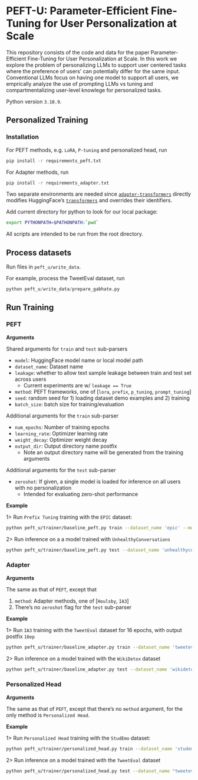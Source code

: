 # PEFT-U: Parameter-Efficient Fine-Tuning for User Personalization at Scale

This repository consists of the code and data for the paper Parameter-Efficient Fine-Tuning for User Personalization at Scale. In this work we explore the problem of personalizing LLMs to support user centered tasks where the preference of users' can potentially differ for the same input. Conventional LLMs focus on having one model to support all users, we emprically analyze the use of prompting LLMs vs tuning and compartmentalizing user-level knowlege for personalized tasks.



Python version `3.10.9`. 





## Personalized Training

### Installation 

For PEFT methods, e.g. `LoRA`, `P-tuning` and personalized head, run 

```bash
pip install -r requirements_peft.txt
```

For Adapter methods, run 

```bash
pip install -r requirements_adapter.txt
```

Two separate environments are needed since [`adapter-transformers`](https://github.com/adapter-hub/adapter-transformers) directly modifies HuggingFace’s [`transformers`](https://github.com/huggingface/transformers) and overrides their identifiers. 

Add current directory for python to look for our local package:
    
```bash
export PYTHONPATH=$PATHONPATH:`pwd`
```

All scripts are intended to be run from the root directory. 

## Process datasets

Run files in `peft_u/write_data`. 

For example, process the TweetEval dataset, run 

```python
python peft_u/write_data/prepare_gabhate.py
```

## Run Training

### PEFT

**Arguments**

Shared arguments for `train` and `test` sub-parsers 

-   `model`: HuggingFace model name or local model path 
-   `dataset_name`: Dataset name 
-   `leakage`: whether to allow text sample leakage between train and test set across users 
    -   Current experiments are w/ `leakage == True`
-   `method`: PEFT frameworks, one of [`lora`, `prefix`, `p_tuning`, `prompt_tuning`]
-   `seed`: random seed for 1) loading dataset demo examples and 2) training 
-   `batch_size`: batch size for training/evaluation 

Additional arguments for the `train` sub-parser 

-   `num_epochs`: Number of training epochs 
-   `learning_rate`: Optimizer learning rate 
-   `weight_decay`: Optimizer weight decay 
-   `output_dir`: Output directory name postfix 
    -   Note an output directory name will be generated from the training arguments 

Additional arguments for the `test` sub-parser 

-   `zeroshot`: If given, a single model is loaded for inference on all users with no personalization 
    -   Intended for evaluating zero-shot performance 

**Example**

1> Run `Prefix Tuning` training with the `EPIC` dataset: 

```bash
python peft_u/trainer/baseline_peft.py train --dataset_name 'epic' --method 'prefix'
```

2> Run inference on a a model trained with `UnhealthyConversations`

```bash
python peft_u/trainer/baseline_peft.py test --dataset_name 'unhealthyconversations' --model '23-06-03_{md_nm=flan-t5-base, ds=unhealthyconversations, peft=p_tuning}'
```

### Adapter 

**Arguments**

The same as that of `PEFT`, except that 

1.   `method`: Adapter methods, one of [`Houlsby`, `IA3`]
2.   There’s no `zeroshot` flag for the `test` sub-parser 

**Example**

1> Run `IA3` training with the `TweetEval` dataset for 16 epochs, with output postfix `16ep`

```bash
python peft_u/trainer/baseline_adapter.py train --dataset_name 'tweeteval' --method 'IA3' --num_epochs 16 --output_dir '16ep'
```

2> Run inference on a model trained with the `WikiDetox`  dataset 

```bash
python peft_u/trainer/baseline_adapter.py test --dataset_name 'wikidetox' --model '23-06-22_{adapter=Houlsby, md_nm=flan-t5-base, ds=wikidetox}'
```

### Personalized Head

 **Arguments**

The same as that of `PEFT`, except that there’s no `method` argument, for the only method is `Personalized Head`. 

**Example**

1> Run `Personalized Head` training with the `StudEmo` dataset: 

```bash
python peft_u/trainer/personalized_head.py train --dataset_name 'studemo'
```

2> Run inference on a model trained with the `TweetEval` dataset 

```bash
python peft_u/trainer/personalized_head.py test --dataset_name "tweeteval" --model "23-08-05_{PH, md_nm=flan-t5-base, ds=tweeteval}"
```